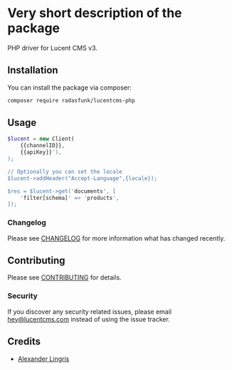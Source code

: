 # Very short description of the package

PHP driver for Lucent CMS v3.


## Installation

You can install the package via composer:

```bash
composer require radasfunk/lucentcms-php
```

## Usage

```php
$lucent = new Client(
    {{channelID}},
    {{apiKey}}'),
);

// Optionally you can set the locale
$lucent->addHeader("Accept-Language",{locale});

$res = $lucent->get('documents', [
    'filter[schema]' => 'products',
]);
```

### Changelog

Please see [CHANGELOG](CHANGELOG.md) for more information what has changed recently.

## Contributing

Please see [CONTRIBUTING](CONTRIBUTING.md) for details.

### Security

If you discover any security related issues, please email hey@lucentcms.com instead of using the issue tracker.

## Credits

-   [Alexander Lingris](https://github.com/lucentcms)
